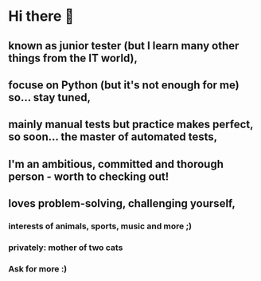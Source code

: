 # Hi there 👋

## known as junior tester (but I learn many other things from the IT world),
## focuse on Python (but it's not enough for me) so... stay tuned,
## mainly manual tests but practice makes perfect, so soon... the master of automated tests,
## I'm an ambitious, committed and thorough person - worth to checking out!
## loves problem-solving, challenging yourself,
### interests of animals, sports, music and more ;)
### privately: mother of two cats

### Ask for more :)

